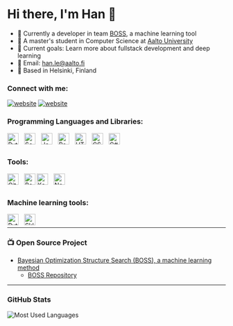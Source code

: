 # Hi there, I'm Han 👋 

- 🔭 Currently a developer in team [BOSS](https://sites.utu.fi/boss/), a machine learning tool
- 🌱 A master's student in Computer Science at [Aalto University](https://www.aalto.fi/en/programmes/masters-programme-in-computer-communication-and-information-sciences)
- 🥅 Current goals: Learn more about fullstack development and deep learning
- 📩 Email: han.le@aalto.fi
- 📍 Based in Helsinki, Finland

### Connect with me:

[![website](./img/linkedin-light.svg)](https://www.linkedin.com/in/han-le#gh-light-mode-only)
[![website](./img/linkedin-dark.svg)](https://www.linkedin.com/in/han-le#gh-dark-mode-only)

### Programming Languages and Libraries:

[<img align="left" alt="Python" width="26px" src="https://cdn.jsdelivr.net/gh/devicons/devicon/icons/python/python-original.svg" style="padding-right:10px;" />](https://www.python.org/)
[<img align="left" alt="Scala" width="26px" src="https://cdn.jsdelivr.net/gh/devicons/devicon/icons/scala/scala-original.svg" style="padding-right:10px;" />](https://www.scala-lang.org/)
[<img align="left" alt="JavaScript" width="26px" src="https://cdn.jsdelivr.net/gh/devicons/devicon/icons/javascript/javascript-original.svg" style="padding-right:10px;" />](https://developer.mozilla.org/en-US/docs/Web/JavaScript)
[<img align="left" alt="React" width="26px" src="https://cdn.jsdelivr.net/gh/devicons/devicon/icons/react/react-original.svg" style="padding-right:10px;" />](https://react.dev/)
[<img align="left" alt="HTML5" width="26px" src="https://cdn.jsdelivr.net/gh/devicons/devicon/icons/html5/html5-original.svg" style="padding-right:10px;" />](https://developer.mozilla.org/en-US/docs/Web/HTML)
[<img align="left" alt="CSS3" width="26px" src="https://cdn.jsdelivr.net/gh/devicons/devicon/icons/css3/css3-original.svg" style="padding-right:10px;" />](https://developer.mozilla.org/en-US/docs/Web/CSS)
[<img align="left" alt="C#" width="26px" src="https://cdn.jsdelivr.net/gh/devicons/devicon@latest/icons/csharp/csharp-original.svg" style="padding-right:10px;" />](https://learn.microsoft.com/en-us/dotnet/csharp/tour-of-csharp/)
<br />
<br />

### Tools:
[<img align="left" alt="Git" width="26px" src="https://cdn.jsdelivr.net/gh/devicons/devicon/icons/git/git-original.svg" style="padding-right:10px;" />](https://git-scm.com/)
[<img align="left" alt="Bash" width="26px" src="https://cdn.jsdelivr.net/gh/devicons/devicon@latest/icons/bash/bash-original.svg" />](https://www.gnu.org/software/bash/)
[<img align="left" alt="Kafka" width="26px" src="https://cdn.jsdelivr.net/gh/devicons/devicon@latest/icons/apachekafka/apachekafka-original.svg" style="padding-right:10px;" />](https://kafka.apache.org/)
[<img align="left" alt="Node.js" width="26px" src="https://cdn.jsdelivr.net/gh/devicons/devicon/icons/nodejs/nodejs-original.svg" style="padding-right:10px;" />](https://nodejs.org/en)
<br />
<br />

### Machine learning tools:
[<img align="left" alt="Pytorch" width="26px" src="https://cdn.jsdelivr.net/gh/devicons/devicon@latest/icons/pytorch/pytorch-original.svg" style="padding-right:10px;" />](https://pytorch.org/)
[<img align="left" alt="Sklearn" width="26px" src="https://cdn.jsdelivr.net/gh/devicons/devicon@latest/icons/scikitlearn/scikitlearn-original.svg" style="padding-right:10px;" />](https://scikit-learn.org/stable/)
<br />

---

### 📺 Open Source Project

<!-- OPENSOURCE:START -->
- [Bayesian Optimization Structure Search (BOSS), a machine learning method](https://sites.utu.fi/boss/)
  - [BOSS Repository](https://gitlab.com/cest-group/boss)
<!-- OPENSOURCE:END -->

---

### GitHub Stats

![Most Used Languages](https://github-readme-stats.vercel.app/api/top-langs/?username=han-le11&hide=jupyternotebook,html&theme=tokyonight)


[linkedin]: https://www.linkedin.com/in/han-le/


